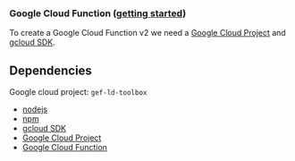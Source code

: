 ### Google Cloud Function ([getting started](https://medium.com/@timhberry/getting-started-with-python-for-google-cloud-functions-646a8cddbb33))

To create a Google Cloud Function v2 we need a [Google Cloud Project](https://cloud.google.com/resource-manager/docs/creating-managing-projects) and [gcloud SDK](https://cloud.google.com/sdk/docs/).

## Dependencies

Google cloud project: `gef-ld-toolbox`

* [nodejs](https://nodejs.org/en/)
* [npm](https://www.npmjs.com/)
* [gcloud SDK](https://cloud.google.com/sdk/docs/)
* [Google Cloud Project](https://cloud.google.com/resource-manager/docs/creating-managing-projects)
* [Google Cloud Function](https://cloud.google.com/functions/docs/quickstart)
